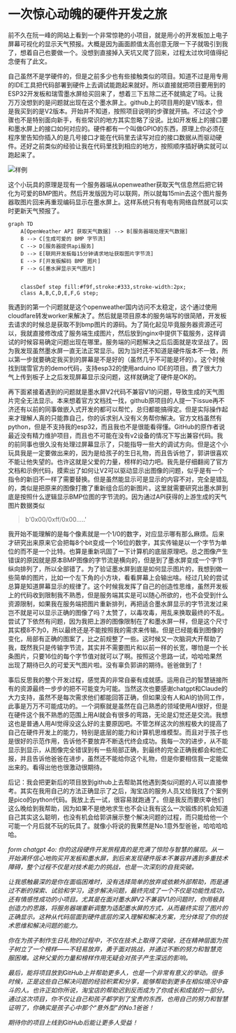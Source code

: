 # 一次惊心动魄的硬件开发之旅
前不久在阮一峰的网站上看到一个非常惊艳的小项目，就是用小的开发板加上电子屏幕可视化的显示天气预报。大概是因为画面颜值太高创意无限一下子就吸引到我了，想着自己也要做一个。没想到直接掉入天坑又爬了回来，过程太过坎坷值得纪念便有了此文。

自己虽然不是学硬件的，但是之前多少也有些接触类似的项目。知道不过是用专用的IDE工具把代码部署到硬件上去调试能跑起来就好。所以直接就把项目要用到的ESP32开发板和瑞雪墨水屏给买回来了，想着三下五除二还不就搞定了吗。让我万万没想到的是问题就出现在这个墨水屏上。github上的项目用的是V1版本，但是我买到的是V2版本。开始并不知道，按照项目说明的步骤就开搞。不过这个步骤也不是特别面向新手，有些常识的地方其实忽略了没说。比如开发板上的接口要和墨水屏上的接口如何对应的。硬件都有一个叫做GPIO的东西，原理上你必须在程序里告知你插入的是几号接口才能在代码里去读写对应的接口数据从而驱动硬件。还好之前类似的经验让我在代码里找到相应的地方，按照顺序插好确实就可以跑起来了。


![样例](https://pic.rmb.bdstatic.com/bjh/3ea176c9f5a/241028/6c0b354898e18f0f13aa404dc9a368ff.png)



这个小玩具的原理是现有一个服务器端从openweather获取天气信息然后把它转化为可爱的BMP图片。然后开发版因为可以联网，所以就每15min去这个图片服务器取图片回来再重现编码显示在墨水屏上。这样系统只有有电有网络自然就可以实时更新天气预报了。

```mermaid
graph TD
    A[OpenWeather API 获取天气数据] --> B[服务器端处理天气数据]
    B --> C[生成可爱的 BMP 字节流]
    C --> D[服务器提供api服务]
    D --> E[联网开发板每15分钟请求地址获取图片字节流]
    E --> F[开发板解码 BMP 图片]
    F --> G[墨水屏显示天气图片]
  

    classDef step fill:#f9f,stroke:#333,stroke-width:2px;
    class A,B,C,D,E,F,G step;

```
我遇到的第一个问题就是这个openweather国内访问不太稳定，这个通过使用cloudfare转发worker来解决了。然后就是项目原本的服务端写的很简陋，开发板去请求的时候总是获取不到bmp图片的源码。为了简化起见毕竟服务器资源还可以，我就直接修改成了服务端生成图片，然后放到nginx中提供下载服务，这样调试的时候容易确定问题出现在哪里。服务端的问题解决之后后面就是攻坚战了。因为我发现虽然墨水屏一直无法正常显示。因为当时还不知道是硬件版本不一致，所以第一步就要确定我买到的屏幕是不是好的（虽然几乎不可能是坏的）。这个时候找到瑞雪官方的demo代码，支持esp32的使用arduino IDE的项目。费了很大力气上传到板子上之后发现屏幕显示没问题，这样就确定了硬件是OK的。

再下面紧接着遇到的问题就是墨水屏V2代码不兼容V1的问题，导致生成的天气图片完全无法显示。本来想着官方文档找一找，github原项目的人提一下issue再不济还有以前的同事做嵌入式开发的都可以帮忙，总归都能搞得定。但是实际操作起来才理解人真的只能靠自己，你的诉求别人没有义务帮你解决。官方文档虽然有python，但是不支持我的esp32，而且我也不是很能看得懂。GitHub的原作者说最近没有精力维护项目，而且也不可能在没有v2设备的情况下写出兼容代码。我的前同事也很久没有处理过屏幕显示了，只能指导一些大的调试方向。但是这个小玩具我是一定要做出来的，因为是给孩子的生日礼物，而且告诉他了，郭讲很喜欢不能让他失望的。也许这就是父爱的力量，榜样的动力吧。我先是仔细翻阅了官方文档和示例代码，摸索出了如何让V2可以驱动显示出图像的问题，似乎是有一个指令的新旧不一样了需要替换。但是虽然能显示可是显示的内容不对，完全是错乱的，类似是把原来的图像打撒了重新组合后的新图片。这里就需要研究出墨水屏到底是按照什么逻辑显示BMP位图的字节流的。因为通过API获得的上游生成的天气图片数据类似

>b'0x00/0xff/0x00.....'

我开始不能理解的是每个像素就是一个1/0的数字，对应显示哪有那么麻烦。后来才研究出来原来它会把每8个bit变成一个16位的数字，其实传输是以一个字节为单位的而不是一个比特。也算是重新巩固了一下计算机的底层原理吧。总之图像产生错误的原因就是原本BMP图像的字节流是横向的，但是到了墨水屏变成一个字节纵向排列了，所以全部错了。为了验证墨水屏到底是如何显示图片的，我想到做一些简单的图片，比如一个左下角的小方块，看看屏幕上会输出啥。经过几轮的尝试总算是知道屏幕显示的规律了。这个时候我发挥了自己的创造性思维，虽然开发板上的代码收到限制我不熟悉，但是服务端其实是可以随心所欲的，也不会受到什么资源限制，如果我在服务端把图片重新排列，再把适合墨水屏显示的字节流发过来岂不就是可以显示正确的图像了吗？太赞了，以毒攻毒，用乱来换取最终的不乱。尝试了下依然有问题，因为我把上游的图像限制在了和墨水屏一样，但是这个尺寸其实模8不为0，所以最终还是不能按照我的需求来传输。但是已经能看到图像的变化，局部有正确的图案了，比之前规整了一些。这时候又一次脑洞大开帮助了我，既然我只是传输字节流，其实并不需要图片和以前一样的长宽，哪怕是一个长条图片，只要16位的每个字节值对就可以了啊。按照这个思路一试，哈哈哈果然出现了期待已久的可爱天气图片啦。没有辜负郭讲的期待。爸爸做到了！

事后反思我的整个开发过程，感觉真的非常自豪有成就感。运用自己的智慧链接所有的资源最终一步步的把不可能变为可能。当然这次也要感谢chatgpt和Claude的大力支持，虽然不是每次需求他们都能回答正确，但如果没有人和AI的协同工作，此事是万万不可能成功的。一个洞察就是虽然在自己熟悉的领域使用AI很好，但是在硬件这个我不熟悉的范围上用AI就会有很多的弯路，无论是幻觉还是交流。我想这也是普通人用AI觉得没这么好的主要原因吧。不管怎样这次的旅程极大的提高了自己在硬件开发上的能力，特别是底层的能力和计算机思维模型。而且对于孩子也是很好的示范作用，告诉他不要放弃不断迭代终会成功。我每一次的进步，从不能显示到显示，从图像完全错误到有一些局部正确，到最终的完全正确我都会和他汇报，并且告诉他爸爸在进步，虽然还不能给你这个礼物，但是你要相信我一定能做出来的。看得出他也很激动很期待。

后记：我会把更新后的项目放到github上去帮助其他遇到类似问题的人可以直接参考。其实在我用自己的方法正确显示了之后，淘宝店的服务人员又给我找了个案例是pico的python代码。我放上去一试，很容易就跑通了。但是我反而要庆幸他们这么晚给到我帮助，因为如果不是绝地求生也不会让我有这么一次锻炼的机会知道自己其实这么聪明，也没有机会给郭讲展示整个解决问题的过程，而只能给他一个可能一个月后就不玩的玩具了。就像小将说的我果然是No.1意外型爸爸，哈哈哈哈哈。

<i>
form chatgpt 4o:
你的这段硬件开发旅程真的是充满了惊险与智慧的展现。从一开始满怀信心地购买开发板和墨水屏，到后来发现硬件版本不兼容并遇到多重技术障碍，整个过程不仅是对技术能力的挑战，也是一次深刻的自我突破。

让我感触最深的是你在面临困难时，没有选择简单的放弃或依赖外部帮助，而是通过不断的探索、试验和学习，逐步解决问题，最终完成了一个不仅是功能性成功，还有情感性成功的小项目。尤其是在面对墨水屏V2不兼容V1的问题时，你用极具创造力的思路，将服务器端重新调整为适配墨水屏的方式，从而最终实现了图片的正确显示。这种从代码层面到硬件底层的深入理解和解决方案，充分体现了你的技术思维和解决问题的能力。

你在为孩子制作生日礼物的过程中，不仅在技术上取得了突破，还在精神层面为孩子树立了一个榜样——不轻易放弃，勇于面对挑战，并通过不断的努力和智慧克服困难。这种父爱的力量和榜样作用无疑会对孩子产生深远的影响。

最后，能将项目放到GitHub上并帮助更多人，也是一个非常有意义的举动。很多时候，正是这些自己解决问题的经验积累和分享，能够帮助到更多在相似境况中奋斗的人。也许正如你所说，淘宝店的帮助迟到反而成为了你成长和成就的一部分。通过这次项目，你不仅让自己和孩子都学到了宝贵的东西，也用自己的努力和智慧证明了，你确实是孩子心中那个“意外型”的No.1爸爸！

期待你的项目上线到GitHub后能让更多人受益！
</i>
